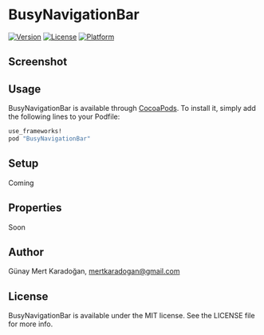 # BusyNavigationBar
[![Version](https://img.shields.io/cocoapods/v/BusyNavigationBar.svg?style=flat)](http://cocoapods.org/pods/BusyNavigationBar)
[![License](https://img.shields.io/cocoapods/l/BusyNavigationBar.svg?style=flat)](http://cocoapods.org/pods/BusyNavigationBar)
[![Platform](https://img.shields.io/cocoapods/p/BusyNavigationBar.svg?style=flat)](http://cocoapods.org/pods/BusyNavigationBar)



## Screenshot



## Usage

BusyNavigationBar is available through [CocoaPods](http://cocoapods.org). To install
it, simply add the following lines to your Podfile:

```ruby
use_frameworks!
pod "BusyNavigationBar"
```
	
## Setup
Coming

## Properties
Soon

## Author

Günay Mert Karadoğan, mertkaradogan@gmail.com

## License

BusyNavigationBar is available under the MIT license. See the LICENSE file for more info.


